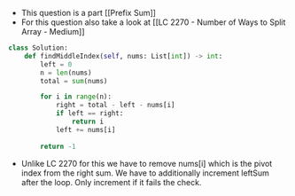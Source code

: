 - This question is a part [[Prefix Sum]]
- For this question also take a look at [[LC 2270 - Number of Ways to Split Array - Medium]]

```python
class Solution:
	def findMiddleIndex(self, nums: List[int]) -> int:
		left = 0
		n = len(nums)
		total = sum(nums)

		for i in range(n):
			right = total - left - nums[i]
			if left == right:
				return i
			left += nums[i]
		
		return -1
```

- Unlike LC 2270 for this we have to remove nums[i] which is the pivot index from the right sum. We have to additionally increment leftSum after the loop. Only increment if it fails the check. 